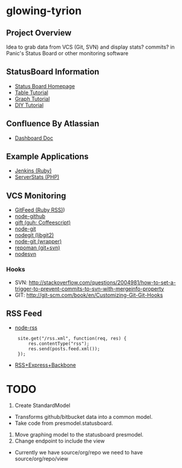 glowing-tyrion
==============

Project Overview
----------------
Idea to grab data from VCS (Git, SVN) and display stats? commits? in Panic's Status Board or other monitoring software

StatusBoard Information
-----------------------
 - [Status Board Homepage](http://panic.com/statusboard/)
 - [Table Tutorial](http://www.panic.com/statusboard/docs/table_tutorial.pdf)
 - [Graph Tutorial](http://www.panic.com/statusboard/docs/graph_tutorial.pdf)
 - [DIY Tutorial](http://www.panic.com/statusboard/docs/diy_tutorial.pdf)

Confluence By Atlassian
-----------------------
 - [Dashboard Doc](https://confluence.atlassian.com/display/DOC/Dashboard)

Example Applications
--------------------
 - [Jenkins (Ruby)](https://github.com/krzysztofzablocki/jenkins_jobs_to_statusboard)
 - [ServerStats (PHP)](http://www.bensmann.no/server-statistics-in-statusboard/)

VCS Monitoring
--------------
 - [GitFeed (Ruby RSS)](https://github.com/scotchi/gitfeed))
 - [node-github](https://github.com/ajaxorg/node-github)
 - [gift (guh: Coffeescript)](https://github.com/sentientwaffle/gift)
 - [node-git](https://github.com/christkv/node-git/)
 - [nodegit (libgit2)](https://github.com/tbranyen/nodegit)
 - [node-git (wrapper)](https://github.com/creationix/node-git/)
 - [repoman (git+svn)](https://github.com/cliffano/repoman)
 - [nodesvn](https://github.com/enmand/nodesvn)

 ### Hooks

 - SVN: http://stackoverflow.com/questions/2004981/how-to-set-a-trigger-to-prevent-commits-to-svn-with-mergeinfo-property
 - GIT: http://git-scm.com/book/en/Customizing-Git-Git-Hooks

RSS Feed
--------
 - [node-rss](https://github.com/dylang/node-rss)

	    site.get("/rss.xml", function(req, res) {
	        res.contentType("rss");
	        res.send(posts.feed.xml());
	    });
	

 - [RSS+Express+Backbone](http://tbranyen.com/post/generating-rss-feeds-from-a-backbonejs-collection-in-nodejs)

 # TODO

1. Create StandardModel
  * Transforms github/bitbucket data into a common model.
  * Take code from presmodel.statusboard.
1. Move graphing model to the statusboard presmodel.
1. Change endpoint to include the view
  * Currently we have source/org/repo we need to have source/org/repo/view
